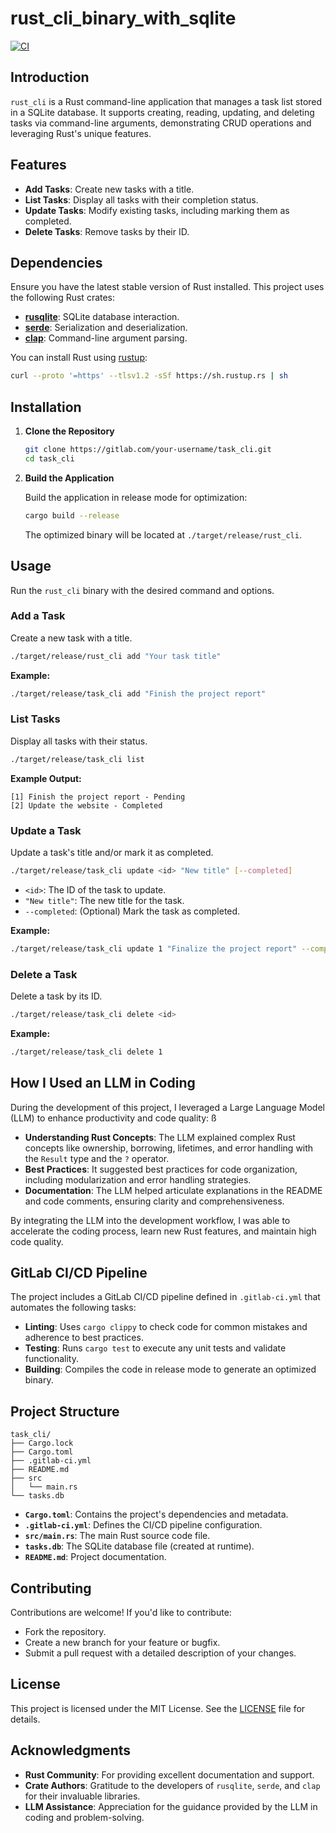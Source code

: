 # rust_cli_binary_with_sqlite
[![CI](https://github.com/aoaow/rust_cli_binary_with_sqlite/actions/workflows/ci.yml/badge.svg)](https://github.com/aoaow/rust_cli_binary_with_sqlite/actions/workflows/ci.yml)

## Introduction

`rust_cli` is a Rust command-line application that manages a task list stored in a SQLite database. It supports creating, reading, updating, and deleting tasks via command-line arguments, demonstrating CRUD operations and leveraging Rust's unique features.

## Features

- **Add Tasks**: Create new tasks with a title.
- **List Tasks**: Display all tasks with their completion status.
- **Update Tasks**: Modify existing tasks, including marking them as completed.
- **Delete Tasks**: Remove tasks by their ID.

## Dependencies

Ensure you have the latest stable version of Rust installed. This project uses the following Rust crates:

- **[rusqlite](https://crates.io/crates/rusqlite)**: SQLite database interaction.
- **[serde](https://crates.io/crates/serde)**: Serialization and deserialization.
- **[clap](https://crates.io/crates/clap)**: Command-line argument parsing.

You can install Rust using [rustup](https://www.rust-lang.org/tools/install):

```bash
curl --proto '=https' --tlsv1.2 -sSf https://sh.rustup.rs | sh
```

## Installation

1. **Clone the Repository**

   ```bash
   git clone https://gitlab.com/your-username/task_cli.git
   cd task_cli
   ```

2. **Build the Application**

   Build the application in release mode for optimization:

   ```bash
   cargo build --release
   ```

   The optimized binary will be located at `./target/release/rust_cli`.

## Usage

Run the `rust_cli` binary with the desired command and options.

### **Add a Task**

Create a new task with a title.

```bash
./target/release/rust_cli add "Your task title"
```

**Example:**

```bash
./target/release/task_cli add "Finish the project report"
```

### **List Tasks**

Display all tasks with their status.

```bash
./target/release/task_cli list
```

**Example Output:**

```
[1] Finish the project report - Pending
[2] Update the website - Completed
```

### **Update a Task**

Update a task's title and/or mark it as completed.

```bash
./target/release/task_cli update <id> "New title" [--completed]
```

- `<id>`: The ID of the task to update.
- `"New title"`: The new title for the task.
- `--completed`: (Optional) Mark the task as completed.

**Example:**

```bash
./target/release/task_cli update 1 "Finalize the project report" --completed
```

### **Delete a Task**

Delete a task by its ID.

```bash
./target/release/task_cli delete <id>
```

**Example:**

```bash
./target/release/task_cli delete 1
```

## How I Used an LLM in Coding

During the development of this project, I leveraged a Large Language Model (LLM) to enhance productivity and code quality:
ß
- **Understanding Rust Concepts**: The LLM explained complex Rust concepts like ownership, borrowing, lifetimes, and error handling with the `Result` type and the `?` operator.
- **Best Practices**: It suggested best practices for code organization, including modularization and error handling strategies.
- **Documentation**: The LLM helped articulate explanations in the README and code comments, ensuring clarity and comprehensiveness.

By integrating the LLM into the development workflow, I was able to accelerate the coding process, learn new Rust features, and maintain high code quality.

## GitLab CI/CD Pipeline

The project includes a GitLab CI/CD pipeline defined in `.gitlab-ci.yml` that automates the following tasks:

- **Linting**: Uses `cargo clippy` to check code for common mistakes and adherence to best practices.
- **Testing**: Runs `cargo test` to execute any unit tests and validate functionality.
- **Building**: Compiles the code in release mode to generate an optimized binary.

## Project Structure

```
task_cli/
├── Cargo.lock
├── Cargo.toml
├── .gitlab-ci.yml
├── README.md
├── src
│   └── main.rs
└── tasks.db
```

- **`Cargo.toml`**: Contains the project's dependencies and metadata.
- **`.gitlab-ci.yml`**: Defines the CI/CD pipeline configuration.
- **`src/main.rs`**: The main Rust source code file.
- **`tasks.db`**: The SQLite database file (created at runtime).
- **`README.md`**: Project documentation.

## Contributing

Contributions are welcome! If you'd like to contribute:

- Fork the repository.
- Create a new branch for your feature or bugfix.
- Submit a pull request with a detailed description of your changes.

## License

This project is licensed under the MIT License. See the [LICENSE](LICENSE) file for details.

## Acknowledgments

- **Rust Community**: For providing excellent documentation and support.
- **Crate Authors**: Gratitude to the developers of `rusqlite`, `serde`, and `clap` for their invaluable libraries.
- **LLM Assistance**: Appreciation for the guidance provided by the LLM in coding and problem-solving.
